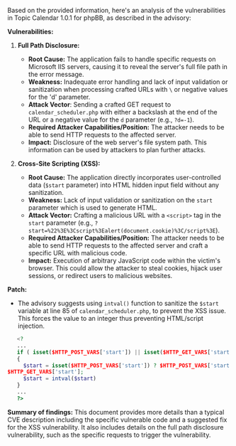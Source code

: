 Based on the provided information, here's an analysis of the vulnerabilities in Topic Calendar 1.0.1 for phpBB, as described in the advisory:

**Vulnerabilities:**

1.  **Full Path Disclosure:**
    *   **Root Cause:**  The application fails to handle specific requests on Microsoft IIS servers, causing it to reveal the server's full file path in the error message.
    *   **Weakness:** Inadequate error handling and lack of input validation or sanitization when processing crafted URLs with `\` or negative values for the 'd' parameter.
    *  **Attack Vector**: Sending a crafted GET request to `calendar_scheduler.php` with either a backslash at the end of the URL or a negative value for the `d` parameter (e.g., `?d=-1`).
     *   **Required Attacker Capabilities/Position:** The attacker needs to be able to send HTTP requests to the affected server.
    *  **Impact:**  Disclosure of the web server's file system path. This information can be used by attackers to plan further attacks.

2.  **Cross-Site Scripting (XSS):**
    *   **Root Cause:** The application directly incorporates user-controlled data (`$start` parameter) into HTML hidden input field without any sanitization.
    *   **Weakness:** Lack of input validation or sanitization on the `start` parameter which is used to generate HTML.
    *   **Attack Vector:**  Crafting a malicious URL with a `<script>` tag in the `start` parameter (e.g., `?start=%22%3E%3Cscript%3Ealert(document.cookie)%3C/script%3E`).
    *    **Required Attacker Capabilities/Position:** The attacker needs to be able to send HTTP requests to the affected server and craft a specific URL with malicious code.
    *   **Impact:**  Execution of arbitrary JavaScript code within the victim's browser. This could allow the attacker to steal cookies, hijack user sessions, or redirect users to malicious websites.

**Patch:**

*   The advisory suggests using `intval()` function to sanitize the `$start` variable at line 85 of `calendar_scheduler.php`, to prevent the XSS issue. This forces the value to an integer thus preventing HTML/script injection.
```php
   <?
   ...
   if ( isset($HTTP_POST_VARS['start']) || isset($HTTP_GET_VARS['start']) )
   {
     $start = isset($HTTP_POST_VARS['start']) ? $HTTP_POST_VARS['start'] :
$HTTP_GET_VARS['start'];
     $start = intval($start)
   }
   ...
   ?>
```

**Summary of findings:**
This document provides more details than a typical CVE description including the specific vulnerable code and a suggested fix for the XSS vulnerability. It also includes details on the full path disclosure vulnerability, such as the specific requests to trigger the vulnerability.